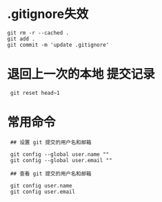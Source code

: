 # .gitignore失效

```text
git rm -r --cached .
git add .
git commit -m 'update .gitignore'
```

# 退回上一次的本地 提交记录

```textile
 git reset head~1
```
# 常用命令
```text
 ## 设置 git 提交的用户名和邮箱
 
 git config --global user.name ""
 git config --global user.email ""
 
 ## 查看 git 提交的用户名和邮箱
 
 git config user.name
 git config user.email
```